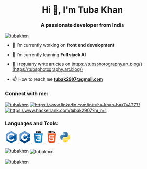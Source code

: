 <h1 align="center">Hi 👋, I'm Tuba Khan</h1>
<h3 align="center">A passionate developer from India</h3>

<p align="left"> <a href="https://twitter.com/tubakhxn" target="blank"><img src="https://img.shields.io/twitter/follow/tubakhxn?logo=twitter&style=for-the-badge" alt="tubakhxn" /></a> </p>

- 🔭 I’m currently working on **front end development**

- 🌱 I’m currently learning **Full stack AI**

- 📝 I regularly write articles on [https://tubsphotography.art.blog/](https://tubsphotography.art.blog/)

- 📫 How to reach me **tubak2907@gmail.com**

<h3 align="left">Connect with me:</h3>
<p align="left">
<a href="https://twitter.com/tubakhxn" target="blank"><img align="center" src="https://raw.githubusercontent.com/rahuldkjain/github-profile-readme-generator/master/src/images/icons/Social/twitter.svg" alt="tubakhxn" height="30" width="40" /></a>
<a href="https://linkedin.com/in/https://www.linkedin.com/in/tuba-khan-baa7a4277/" target="blank"><img align="center" src="https://raw.githubusercontent.com/rahuldkjain/github-profile-readme-generator/master/src/images/icons/Social/linked-in-alt.svg" alt="https://www.linkedin.com/in/tuba-khan-baa7a4277/" height="30" width="40" /></a>
<a href="https://www.hackerrank.com/https://www.hackerrank.com/tubak2907?hr_r=1" target="blank"><img align="center" src="https://raw.githubusercontent.com/rahuldkjain/github-profile-readme-generator/master/src/images/icons/Social/hackerrank.svg" alt="https://www.hackerrank.com/tubak2907?hr_r=1" height="30" width="40" /></a>
</p>

<h3 align="left">Languages and Tools:</h3>
<p align="left"> <a href="https://www.cprogramming.com/" target="_blank" rel="noreferrer"> <img src="https://raw.githubusercontent.com/devicons/devicon/master/icons/c/c-original.svg" alt="c" width="40" height="40"/> </a> <a href="https://www.w3schools.com/cpp/" target="_blank" rel="noreferrer"> <img src="https://raw.githubusercontent.com/devicons/devicon/master/icons/cplusplus/cplusplus-original.svg" alt="cplusplus" width="40" height="40"/> </a> <a href="https://www.w3schools.com/css/" target="_blank" rel="noreferrer"> <img src="https://raw.githubusercontent.com/devicons/devicon/master/icons/css3/css3-original-wordmark.svg" alt="css3" width="40" height="40"/> </a> <a href="https://www.w3.org/html/" target="_blank" rel="noreferrer"> <img src="https://raw.githubusercontent.com/devicons/devicon/master/icons/html5/html5-original-wordmark.svg" alt="html5" width="40" height="40"/> </a> <a href="https://www.python.org" target="_blank" rel="noreferrer"> <img src="https://raw.githubusercontent.com/devicons/devicon/master/icons/python/python-original.svg" alt="python" width="40" height="40"/> </a> </p>

<p><img align="left" src="https://github-readme-stats.vercel.app/api/top-langs?username=tubakhxn&show_icons=true&locale=en&layout=compact" alt="tubakhxn" /></p>

<p>&nbsp;<img align="center" src="https://github-readme-stats.vercel.app/api?username=tubakhxn&show_icons=true&locale=en" alt="tubakhxn" /></p>

<p><img align="center" src="https://github-readme-streak-stats.herokuapp.com/?user=tubakhxn&" alt="tubakhxn" /></p>
